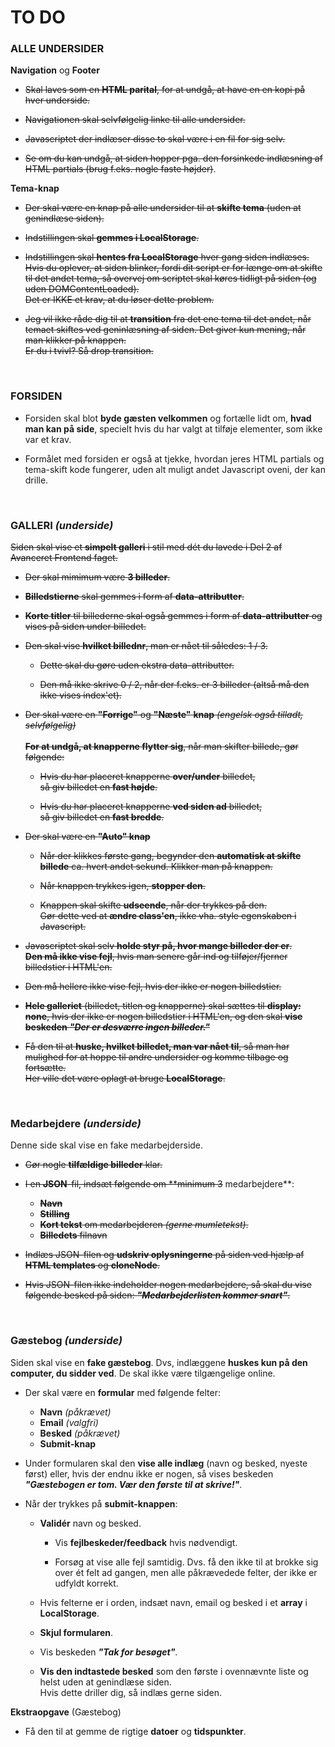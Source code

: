 # TO DO

### **ALLE UNDERSIDER**
**Navigation** og **Footer**

* ~~Skal laves som en **HTML parital**, for at undgå, at have en en kopi på hver underside.~~

* ~~Navigationen skal selvfølgelig linke til alle undersider.~~

* ~~Javascriptet der indlæser disse to skal være i en fil for sig selv.~~

* ~~Se om du kan undgå, at siden hopper pga. den forsinkede indlæsning af HTML partials (brug f.eks. nogle faste højder)~~.

**Tema-knap**

* ~~Der skal være en knap på alle undersider til at **skifte tema** (uden at genindlæse siden).~~

* ~~Indstillingen skal **gemmes i LocalStorage**.~~

* ~~Indstillingen skal **hentes fra LocalStorage** hver gang siden indlæses. <br>Hvis du oplever, at siden blinker, fordi dit script er for længe om at skifte til det andet tema, så overvej om scriptet skal køres tidligt på siden (og uden DOMContentLoaded). <br>Det er IKKE et krav, at du løser dette problem.~~

* ~~Jeg vil ikke råde dig til at **transition** fra det ene tema til det andet, når temaet skiftes ved geninlæsning af siden. Det giver kun mening, når man klikker på knappen.<br>Er du i tvivl? Så drop transition.~~

<br>

### **FORSIDEN**

* Forsiden skal blot **byde gæsten velkommen** og fortælle lidt om, **hvad man kan på side**, specielt hvis du har valgt at tilføje elementer, som ikke var et krav.

* Formålet med forsiden er også at tjekke, hvordan jeres HTML partials og tema-skift kode fungerer, uden alt muligt andet Javascript oveni, der kan drille.

<br>

### **GALLERI** _(underside)_

~~Siden skal vise et **simpelt galleri** i stil med dét du lavede i Del 2 af Avanceret Frontend faget.~~

* ~~Der skal mimimum være **3 billeder**.~~

* ~~**Billedstierne** skal gemmes i form af **data-attributter**.~~

* ~~**Korte titler** til billederne skal også gemmes i form af **data-attributter** og vises på siden under billedet.~~

* ~~Den skal vise **hvilket billednr**, man er nået til således: 1 / 3.~~

	* ~~Dette skal du gøre uden ekstra data-attributter.~~

	* ~~Den må ikke skrive 0 / 2, når der f.eks. er 3 billeder (altså må den ikke vises index'et).~~

* ~~Der skal være en **"Forrige"** og **"Næste"** **knap** *(engelsk også tilladt, selvfølgelig)*<br><br>**For at undgå, at knapperne flytter sig**, når man skifter billede, gør følgende:~~

	* ~~Hvis du har placeret knapperne **over/under** billedet, <br>så giv billedet en **fast højde**.~~

	* ~~Hvis du har placeret knapperne **ved siden ad** billedet, <br>så giv billedet en **fast bredde**.~~

* ~~Der skal være en **"Auto" knap**~~

	* ~~Når der klikkes første gang, begynder den **automatisk at skifte billede** ca. hvert andet sekund. Klikker man på knappen.~~

	* ~~Når knappen trykkes igen, **stopper den**.~~

	* ~~Knappen skal skifte **udseende**, når der trykkes på den.<br>Gør dette ved at **ændre class'en**, ikke vha. style egenskaben i Javascript.~~

* ~~Javascriptet skal selv **holde styr på, hvor mange billeder der er**. <br>**Den må ikke vise fejl**, hvis man senere går ind og tilføjer/fjerner billedstier i HTML'en.~~

* ~~Den må hellere ikke vise fejl, hvis der ikke er nogen billedstier.~~

* ~~**Hele galleriet** (billedet, titlen og knapperne) skal sættes til **display: none**, hvis der ikke er nogen billedstier i HTML'en, og den skal **vise beskeden** _**"Der er desværre ingen billeder."**_~~

* ~~Få den til at **huske, hvilket billedet, man var nået til**, så man har mulighed for at hoppe til andre undersider og komme tilbage og fortsætte. <br>Her ville det være oplagt at bruge **LocalStorage**.~~

<br>

### **Medarbejdere** _(underside)_

Denne side skal vise en fake medarbejderside.

* ~~Gør nogle **tilfældige billeder** klar.~~

* ~~I en **JSON**-fil, indsæt følgende om **minimum 3~~ medarbejdere**:
	* ~~**Navn**~~
	* ~~**Stilling**~~
	* ~~**Kort tekst** om medarbejderen *(gerne mumletekst)*.~~
	* ~~**Billedets** filnavn~~

* ~~Indlæs JSON-filen og **udskriv oplysningerne** på siden ved hjælp af **HTML templates** og **cloneNode**.~~

* ~~Hvis JSON-filen ikke indeholder nogen medarbejdere, så skal du vise følgende besked på siden: _**"Medarbejderlisten kommer snart"**_.~~

<br>

### **Gæstebog** _(underside)_

Siden skal vise en **fake gæstebog**. Dvs, indlæggene **huskes kun på den computer, du sidder ved**. De skal ikke være tilgængelige online.

* Der skal være en **formular** med følgende felter:

	* **Navn**  *(påkrævet)*
	* **Email**  *(valgfri)*
	* **Besked**  *(påkrævet)*
	* **Submit-knap**

* Under formularen skal den **vise alle indlæg** (navn og besked, nyeste først) eller, hvis der endnu ikke er nogen, så vises beskeden _**"Gæstebogen er tom. Vær den første til at skrive!"**_.

* Når der trykkes på **submit-knappen**:

	* **Validér** navn og besked.

		* Vis **fejlbeskeder/feedback** hvis nødvendigt.

		* Forsøg at vise alle fejl samtidig. Dvs. få den ikke til at brokke sig over ét felt ad gangen, men alle påkrævedede felter, der ikke er udfyldt korrekt.

	* Hvis felterne er i orden, indsæt navn, email og besked i et **array** i **LocalStorage**.

	* **Skjul formularen**.
	
	* Vis beskeden _**"Tak for besøget"**_.

	* **Vis den indtastede besked** som den første i ovennævnte liste og helst uden at genindlæse siden.<br>
	Hvis dette driller dig, så indlæs gerne siden.

**Ekstraopgave** (Gæstebog)

* Få den til at gemme de rigtige **datoer** og **tidspunkter**.
